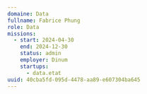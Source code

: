 ```yaml
---
domaine: Data
fullname: Fabrice Phung
role: Data
missions:
  - start: 2024-04-30
    end: 2024-12-30
    status: admin
    employer: Dinum
    startups:
      - data.etat
uuid: 40cba5fd-095d-4478-aa89-e607304ba645
---
```

